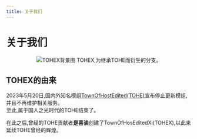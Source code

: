 ```yaml
---
title: 关于我们
---
```

# 关于我们

<div align="center">
<img src="/TOHEX-BG.jpg" alt="TOHEX背景图" />
TOHEX,为继承TOHE而衍生的分支。
</div>

## TOHEX的由来

2023年5月20日,国内外知名模组[TownOfHostEdited(TOHE)](https://aumod.site/HostOnly/TownOfHostEdited)宣布停止更新模组,并且不再维护相关服务。<br>
至此,属于国人之光时代的TOHE结束了。

在此之后,曾经的TOHE贡献者**是喜诶**创建了TownOfHosEditedXi(TOHEX),以此来延续TOHE曾经的辉煌。